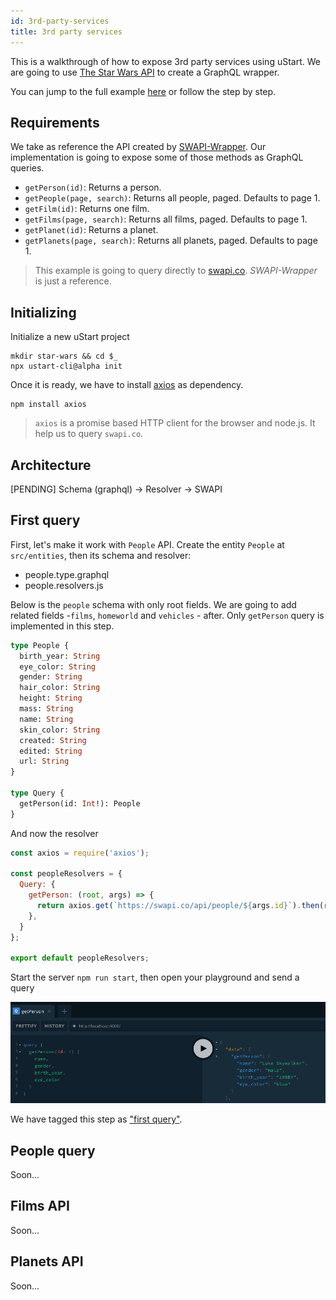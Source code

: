 ```yaml
---
id: 3rd-party-services
title: 3rd party services
---
```


This is a walkthrough of how to expose 3rd party services using uStart. We are going to use [The Star Wars API](https://swapi.co) to create a GraphQL wrapper.

You can jump to the full example [here](https://github.com/ustart-dev/ustart-examples/tree/master/star-wars) or follow the step by step.

## Requirements

We take as reference the API created by [SWAPI-Wrapper](https://github.com/cfjedimaster/SWAPI-Wrapper). Our implementation is going to expose some of those methods as GraphQL queries.

* `getPerson(id)`: Returns a person.
* `getPeople(page, search)`: Returns all people, paged. Defaults to page 1.
* `getFilm(id)`: Returns one film.
* `getFilms(page, search)`: Returns all films, paged. Defaults to page 1.
* `getPlanet(id)`: Returns a planet.
* `getPlanets(page, search)`: Returns all planets, paged. Defaults to page 1.

> This example is going to query directly to [swapi.co](https://swapi.co). *SWAPI-Wrapper* is just a reference.

## Initializing

Initialize a new uStart project

```shell
mkdir star-wars && cd $_
npx ustart-cli@alpha init
```

Once it is ready, we have to install [axios](https://github.com/axios/axios) as dependency.

```shell
npm install axios
```

> `axios` is a promise based HTTP client for the browser and node.js. It help us to query `swapi.co`.

## Architecture

[PENDING] Schema (graphql) -> Resolver -> SWAPI

## First query

First, let's make it work with `People` API. Create the entity `People` at `src/entities`, then its schema and resolver:

* people.type.graphql
* people.resolvers.js

Below is the `people` schema with only root fields. We are going to add related fields -`films`, `homeworld` and `vehicles` - after. Only `getPerson` query is implemented in this step.

```graphql
type People {
  birth_year: String
  eye_color: String
  gender: String
  hair_color: String
  height: String
  mass: String
  name: String
  skin_color: String
  created: String
  edited: String
  url: String
}

type Query {
  getPerson(id: Int!): People
}
```

And now the resolver

```js
const axios = require('axios');

const peopleResolvers = {
  Query: {
    getPerson: (root, args) => {
      return axios.get(`https://swapi.co/api/people/${args.id}`).then(response => response.data);
    },
  }
};

export default peopleResolvers;
```

Start the server `npm run start`, then open your playground and send a query

![Query results first query](assets/3rd-party-example-playground-first-query.png)

We have tagged this step as ["first query"](https://github.com/ustart-dev/ustart-examples/releases/tag/first-query).

## People query

Soon...

## Films API

Soon...

## Planets API

Soon...
